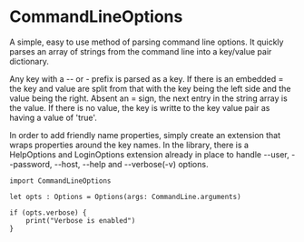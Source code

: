 # CommandLineOptions

A simple, easy to use method of parsing command line options.  It quickly parses
an array of strings from the command line into a key/value pair dictionary.

Any key with a -- or - prefix is parsed as a key.  If there is an embedded =
the key and value are split from that with the key being the left side and the
value being the right. Absent an = sign, the next entry in the string array is
the value.  If there is no value, the key is writte to the key value pair as
having a value of 'true'.

In order to add friendly name properties, simply create an extension that wraps
properties around the key names.  In the library, there is a HelpOptions and
LoginOptions extension already in place to handle --user, --password, --host,
--help and --verbose(-v) options.

```
import CommandLineOptions

let opts : Options = Options(args: CommandLine.arguments)

if (opts.verbose) {
    print("Verbose is enabled")
}
```
